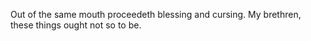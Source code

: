 Out of the same mouth proceedeth blessing and cursing. My brethren, these things ought not so to be.
